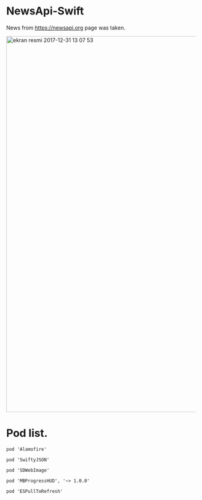 # NewsApi-Swift

News from https://newsapi.org page was taken.


<img width="1001" alt="ekran resmi 2017-12-31 13 07 53" src="https://user-images.githubusercontent.com/25038063/34460935-8799bfe6-ee2e-11e7-9567-58a2dec365ab.png">

# Pod list.

    pod 'Alamofire'
    
    pod 'SwiftyJSON'
    
    pod 'SDWebImage'
    
    pod 'MBProgressHUD', '~> 1.0.0'
    
    pod 'ESPullToRefresh'
    
 
